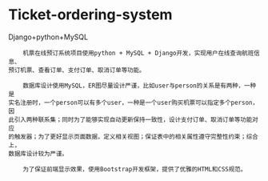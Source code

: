# Ticket-ordering-system
Django+python+MySQL

        机票在线预订系统项目使用python + MySQL + Django开发，实现用户在线查询航班信息、
    预订机票、查看订单、支付订单、取消订单等功能。
    
        数据库设计使用MySQL，ER图尽量设计严谨，比如user与person的关系是有两种，一种是
    实名注册时，一个person可以有多个user，一种是一个user购买机票可以指定多个person，因
    此引入两种联系集；同时为了能够实现自动更新保持一致性，设计支付订单、取消订单等功能对应
    的触发器；为了更好显示页面数据，定义相关视图；保证表中的相关属性遵守完整性约束；综合上，
    数据库设计较为严谨。
    
        为了保证前端显示效果，使用Bootstrap开发框架，提供了优雅的HTML和CSS规范。
